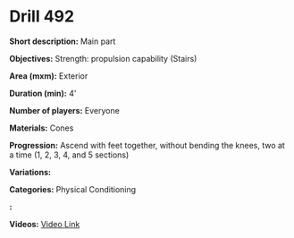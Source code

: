 # Drill 492

**Short description:**
Main part

**Objectives:**
Strength: propulsion capability (Stairs)

**Area (mxm):**
Exterior

**Duration (min):**
4'

**Number of players:**
Everyone

**Materials:**
Cones

**Progression:**
Ascend with feet together, without bending the knees, two at a time (1, 2, 3, 4, and 5 sections)

**Variations:**


**Categories:**
Physical Conditioning

**:**


**Videos:**
[Video Link](https://www.youtube.com/embed/ai2r2ZuPj0o)

